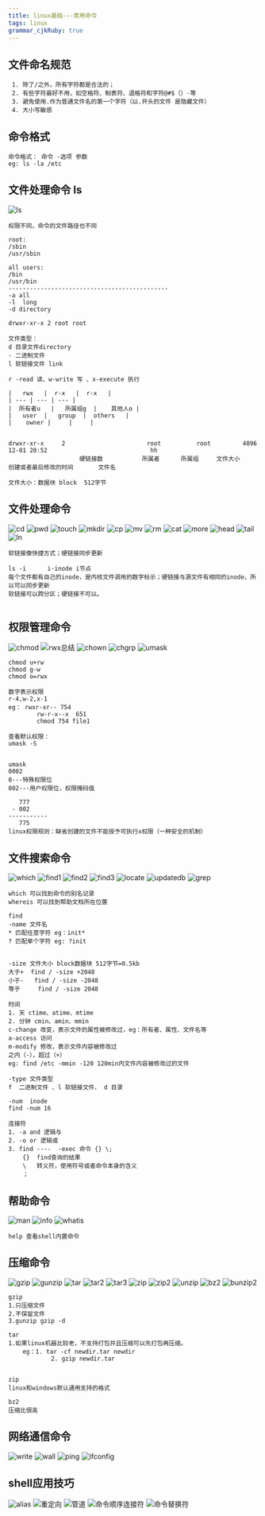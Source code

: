 ```yaml
---
title: linux基础---常用命令
tags: linux
grammar_cjkRuby: true
---
```



## 文件命名规范

``` 
 1. 除了/之外，所有字符都是合法的；
 2. 有些字符最好不用，如空格符、制表符、退格符和字符@#$（）-等
 3. 避免使用.作为普通文件名的第一个字符（以.开头的文件 是隐藏文件）
 4. 大小写敏感
```

## 命令格式

``` 
命令格式： 命令 -选项 参数
eg: ls -la /etc

```

## 文件处理命令 ls


![ls][1]

``` 
权限不同，命令的文件路径也不同

root:
/sbin
/usr/sbin

all users:
/bin
/usr/bin
---------------------------------------------
-a all
-l  long
-d directory

drwxr-xr-x 2 root root

文件类型：
d 目录文件directory
- 二进制文件
l 软链接文件 link

r -read 读、w-write 写 、x-execute 执行

|   rwx   |  r-x   |  r-x   |
| --- | --- | --- |
|  所有者u   |   所属组g  |    其他人o |
|   user  |   group  |  others   |
|    owner |     |     |


drwxr-xr-x     2                       root          root         4096          12-01 20:52                             hh
                    硬链接数           所属者      所属组     文件大小     创建或者最后修改的时间       文件名

文件大小：数据块 block  512字节

```

## 文件处理命令
![cd][2]
![pwd][3]
![touch][4]
![mkdir][5]
![cp][6]
![mv][7]
![rm][8]
![cat][9]
![more][10]
![head][11]
![tail][12]
![ln][13]

``` 
软链接像快捷方式；硬链接同步更新

ls -i      i-inode i节点 
每个文件都有自己的inode，是内核文件调用的数字标示；硬链接与源文件有相同的inode，所以可以同步更新
软链接可以跨分区；硬链接不可以。


```
## 权限管理命令

![chmod][14]
![rwx总结][15]
![chown][16]
![chgrp][17]
![umask][18]
``` 
chmod u+rw
chmod g-w
chmod o=rwx

数字表示权限
r-4,w-2,x-1
eg： rwxr-xr-- 754
        rw-r-x--x  651
		chmod 754 file1
		
查看默认权限：
umask -S


umask 
0002
0---特殊权限位
002---用户权限位，权限掩码值

   777
 - 002
-----------
   775
linux权限规则：缺省创建的文件不能授予可执行x权限（一种安全的机制）

```
## 文件搜索命令
![which][19]
![find1][20]
![find2][21]
![find3][22]
![locate][23]
![updatedb][24]
![grep][25]
``` 
which 可以找到命令的别名记录
whereis 可以找到帮助文档所在位置

find
-name 文件名
* 匹配任意字符 eg：init*
? 匹配单个字符 eg: ?init


-size 文件大小 block数据块 512字节=0.5kb
大于+  find / -size +2048
小于-   find / -size -2048
等于     find / -size 2048

时间
1. 天 ctime、atime、mtime
2. 分钟 cmin、amin、mmin
c-change 改变，表示文件的属性被修改过，eg：所有者、属性、文件名等
a-access 访问
m-modify 修改，表示文件内容被修改过
之内（-），超过（+）
eg: find /etc -mmin -120 120min内文件内容被修改过的文件

-type 文件类型
f  二进制文件 、l 软链接文件、 d 目录

-num  inode
find -num 16

连接符
1. -a and 逻辑与
2. -o or 逻辑或
3. find ----  -exec 命令 {} \;     
    {}  find查询的结果 
	\   转义符，使用符号或者命令本身的含义
	； 

```
## 帮助命令
![man][26]
![info][27]
![whatis][28]

``` 
help 查看shell内置命令
```

## 压缩命令
![gzip][29]
![gunzip][30]
![tar][31]
![tar2][32]
![tar3][33]
![zip][34]
![zip2][35]
![unzip][36]
![bz2][37]
![bunzip2][38]


``` 
gzip
1.只压缩文件
2.不保留文件
3.gunzip gzip -d

tar
1.如果linux机器比较老，不支持打包并且压缩可以先打包再压缩。
    eg：1. tar -cf newdir.tar newdir
	        2. gzip newdir.tar


zip
linux和windows默认通用支持的格式

bz2
压缩比很高
```

## 网络通信命令
![write][39]
![wall][40]
![ping][41]
![ifconfig][42]

## shell应用技巧
![alias][43]
![重定向][44]
![管道][45]
![命令顺序连接符][46]
![命令替换符][47]


  [1]: ./images/1527386208852.jpg
  [2]: ./images/1527388275958.jpg
  [3]: ./images/1527388299428.jpg
  [4]: ./images/1527388358457.jpg
  [5]: ./images/1527388431841.jpg
  [6]: ./images/1527388536205.jpg
  [7]: ./images/1527388655660.jpg
  [8]: ./images/1527388753141.jpg
  [9]: ./images/1527403655637.jpg
  [10]: ./images/1527403694714.jpg
  [11]: ./images/1527403757782.jpg
  [12]: ./images/1527403855367.jpg
  [13]: ./images/1527403895729.jpg
  [14]: ./images/1527405047172.jpg
  [15]: ./images/1527405872776.jpg
  [16]: ./images/1527406042954.jpg
  [17]: ./images/1527406132146.jpg
  [18]: ./images/1527406302526.jpg
  [19]: ./images/1527406689927.jpg
  [20]: ./images/1527406969900.jpg
  [21]: ./images/1527407025954.jpg
  [22]: ./images/1527415579260.jpg
  [23]: ./images/1527416986846.jpg
  [24]: ./images/1527417013390.jpg
  [25]: ./images/1527417073640.jpg
  [26]: ./images/1527417242661.jpg
  [27]: ./images/1527427606911.jpg
  [28]: ./images/1527427655165.jpg
  [29]: ./images/1527428418543.jpg
  [30]: ./images/1527428755782.jpg
  [31]: ./images/1527428806747.jpg
  [32]: ./images/1527428885327.jpg
  [33]: ./images/1527429321307.jpg
  [34]: ./images/1527429405532.jpg
  [35]: ./images/1527429433405.jpg
  [36]: ./images/1527429453452.jpg
  [37]: ./images/1527429542167.jpg
  [38]: ./images/1527429653706.jpg
  [39]: ./images/1527429799307.jpg
  [40]: ./images/1527429852129.jpg
  [41]: ./images/1527429883194.jpg
  [42]: ./images/1527429959130.jpg
  [43]: ./images/1527430836794.jpg
  [44]: ./images/1527431302935.jpg
  [45]: ./images/1527431357371.jpg
  [46]: ./images/1527431462543.jpg
  [47]: ./images/1527431557001.jpg
